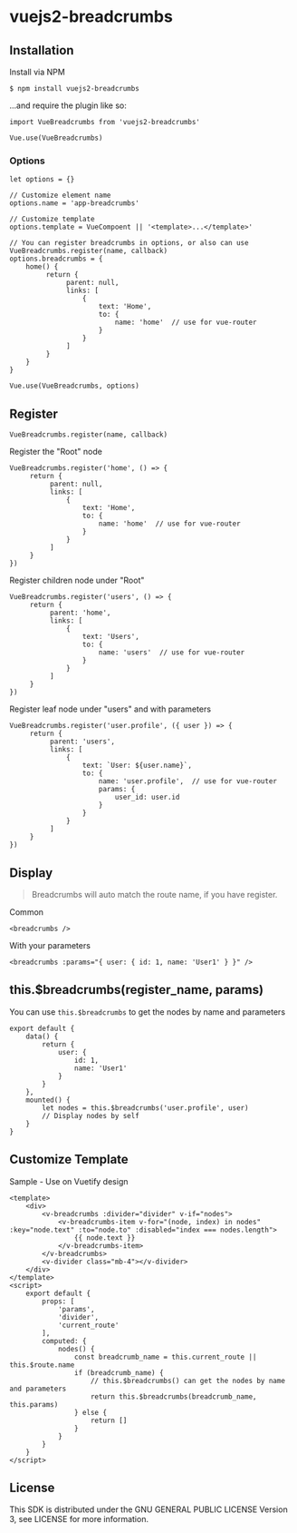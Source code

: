 # vuejs2-breadcrumbs

## Installation

Install via NPM
```
$ npm install vuejs2-breadcrumbs
```
...and require the plugin like so:

```
import VueBreadcrumbs from 'vuejs2-breadcrumbs'

Vue.use(VueBreadcrumbs)
```

### Options

```
let options = {}

// Customize element name
options.name = 'app-breadcrumbs'

// Customize template
options.template = VueCompoent || '<template>...</template>'

// You can register breadcrumbs in options, or also can use VueBreadcrumbs.register(name, callback)
options.breadcrumbs = {
    home() {
         return {
              parent: null,
              links: [
                  {
                      text: 'Home',
                      to: {
                          name: 'home'  // use for vue-router
                      }
                  }
              ]
         }
    }
}

Vue.use(VueBreadcrumbs, options)
```

## Register

```
VueBreadcrumbs.register(name, callback)
```

Register the "Root" node
```
VueBreadcrumbs.register('home', () => {
     return {
          parent: null,
          links: [
              {
                  text: 'Home',
                  to: {
                      name: 'home'  // use for vue-router
                  }
              }
          ]
     }
})
```

Register children node under "Root"
```
VueBreadcrumbs.register('users', () => {
     return {
          parent: 'home',
          links: [
              {
                  text: 'Users',
                  to: {
                      name: 'users'  // use for vue-router
                  }
              }
          ]
     }
})

```

Register leaf node under "users" and with parameters
```
VueBreadcrumbs.register('user.profile', ({ user }) => {
     return {
          parent: 'users',
          links: [
              {
                  text: `User: ${user.name}`,
                  to: {
                      name: 'user.profile',  // use for vue-router
                      params: {
                          user_id: user.id
                      }
                  }
              }
          ]
     }
})
```

## Display

> Breadcrumbs will auto match the route name, if you have register.

Common
```
<breadcrumbs />
```

With your parameters
```
<breadcrumbs :params="{ user: { id: 1, name: 'User1' } }" />
```

## this.$breadcrumbs(register_name, params)

You can use ```this.$breadcrumbs``` to get the nodes by name and parameters
```
export default {
    data() {
        return {
            user: {
                id: 1,
                name: 'User1'
            }
        }
    },
    mounted() {
        let nodes = this.$breadcrumbs('user.profile', user)
        // Display nodes by self
    }
}
```

## Customize Template

Sample - Use on Vuetify design
```
<template>
    <div>
        <v-breadcrumbs :divider="divider" v-if="nodes">
            <v-breadcrumbs-item v-for="(node, index) in nodes" :key="node.text" :to="node.to" :disabled="index === nodes.length">
                {{ node.text }}
            </v-breadcrumbs-item>
        </v-breadcrumbs>
        <v-divider class="mb-4"></v-divider>
    </div>
</template>
<script>
    export default {
        props: [
            'params',
            'divider',
            'current_route'
        ],
        computed: {
            nodes() {
                const breadcrumb_name = this.current_route || this.$route.name
                if (breadcrumb_name) {
                    // this.$breadcrumbs() can get the nodes by name and parameters
                    return this.$breadcrumbs(breadcrumb_name, this.params)
                } else {
                    return []
                }
            }
        }
    }
</script>
```


## License

This SDK is distributed under the GNU GENERAL PUBLIC LICENSE Version 3, see LICENSE for more information.
